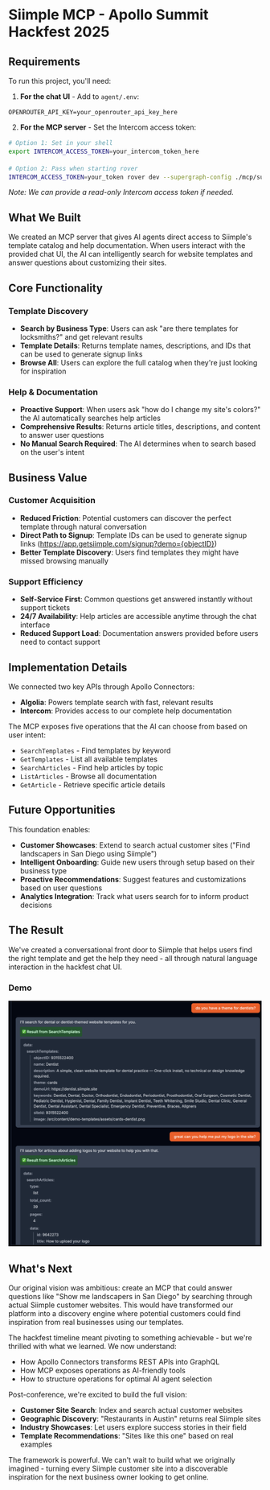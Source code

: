 # Siimple MCP - Apollo Summit Hackfest 2025

## Requirements

To run this project, you'll need:

1. **For the chat UI** - Add to `agent/.env`:
```
OPENROUTER_API_KEY=your_openrouter_api_key_here
```

2. **For the MCP server** - Set the Intercom access token:
```bash
# Option 1: Set in your shell
export INTERCOM_ACCESS_TOKEN=your_intercom_token_here

# Option 2: Pass when starting rover
INTERCOM_ACCESS_TOKEN=your_token rover dev --supergraph-config ./mcp/supergraph.yaml --router-config ./mcp/router.yaml --mcp ./mcp/mcp.local.yaml
```
*Note: We can provide a read-only Intercom access token if needed.*

## What We Built

We created an MCP server that gives AI agents direct access to Siimple's template catalog and help documentation. When users interact with the provided chat UI, the AI can intelligently search for website templates and answer questions about customizing their sites.

## Core Functionality

### Template Discovery
- **Search by Business Type**: Users can ask "are there templates for locksmiths?" and get relevant results
- **Template Details**: Returns template names, descriptions, and IDs that can be used to generate signup links
- **Browse All**: Users can explore the full catalog when they're just looking for inspiration

### Help & Documentation
- **Proactive Support**: When users ask "how do I change my site's colors?" the AI automatically searches help articles
- **Comprehensive Results**: Returns article titles, descriptions, and content to answer user questions
- **No Manual Search Required**: The AI determines when to search based on the user's intent

## Business Value

### Customer Acquisition
- **Reduced Friction**: Potential customers can discover the perfect template through natural conversation
- **Direct Path to Signup**: Template IDs can be used to generate signup links (https://app.getsiimple.com/signup?demo={objectID})
- **Better Template Discovery**: Users find templates they might have missed browsing manually

### Support Efficiency  
- **Self-Service First**: Common questions get answered instantly without support tickets
- **24/7 Availability**: Help articles are accessible anytime through the chat interface
- **Reduced Support Load**: Documentation answers provided before users need to contact support

## Implementation Details

We connected two key APIs through Apollo Connectors:
- **Algolia**: Powers template search with fast, relevant results
- **Intercom**: Provides access to our complete help documentation

The MCP exposes five operations that the AI can choose from based on user intent:
- `SearchTemplates` - Find templates by keyword
- `GetTemplates` - List all available templates  
- `SearchArticles` - Find help articles by topic
- `ListArticles` - Browse all documentation
- `GetArticle` - Retrieve specific article details

## Future Opportunities

This foundation enables:
- **Customer Showcases**: Extend to search actual customer sites ("Find landscapers in San Diego using Siimple")
- **Intelligent Onboarding**: Guide new users through setup based on their business type
- **Proactive Recommendations**: Suggest features and customizations based on user questions
- **Analytics Integration**: Track what users search for to inform product decisions

## The Result

We've created a conversational front door to Siimple that helps users find the right template and get the help they need - all through natural language interaction in the hackfest chat UI.

### Demo

![Demo of the Siimple MCP chat interface](Screenshot_2025-10-08_at_9.04.52_AM.png)

## What's Next

Our original vision was ambitious: create an MCP that could answer questions like "Show me landscapers in San Diego" by searching through actual Siimple customer websites. This would have transformed our platform into a discovery engine where potential customers could find inspiration from real businesses using our templates.

The hackfest timeline meant pivoting to something achievable - but we're thrilled with what we learned. We now understand:
- How Apollo Connectors transforms REST APIs into GraphQL
- How MCP exposes operations as AI-friendly tools
- How to structure operations for optimal AI agent selection

Post-conference, we're excited to build the full vision:
- **Customer Site Search**: Index and search actual customer websites
- **Geographic Discovery**: "Restaurants in Austin" returns real Siimple sites
- **Industry Showcases**: Let users explore success stories in their field
- **Template Recommendations**: "Sites like this one" based on real examples

The framework is powerful. We can't wait to build what we originally imagined - turning every Siimple customer site into a discoverable inspiration for the next business owner looking to get online.